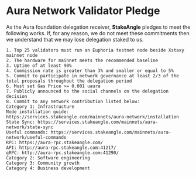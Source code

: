 # Aura Network Validator Pledge

As the Aura foundation delegation receiver, **StakeAngle** pledges to meet the following works. If, for any reason, we do not meet these commitments then we understand that we may lose delegation staked to us.

    1. Top 25 validators must run an Euphoria testnet node beside Xstaxy mainnet node
    2. The hardware for mainnet meets the recommended baseline    
    3. Uptime of at least 90%
    4. Commission rate is greater than 3% and smaller or equal to 5%
    5. Commit to participate in network governance at least 2/3 of the total proposals throughout the delegation period
    6. Must set Gas Price >= 0.001 uaura
    7. Publicly announced to the social channels on the delegation decision
    8. Commit to any network contribution listed below:
    Category 1: Infrastructure
    Node installation guide: https://services.stakeangle.com/mainnets/aura-network/installation
    State Sync: https://services.stakeangle.com/mainnets/aura-network/state-sync
    Useful commands: https://services.stakeangle.com/mainnets/aura-network/useful-commands
    RPC: https://aura-rpc.stakeangle.com/
    API: http://aura-rpc.stakeangle.com:41217/
    gRPC: http://aura-rpc.stakeangle.com:41290/
    Category 2: Software engineering
    Category 3: Community growth
    Category 4: Business development
